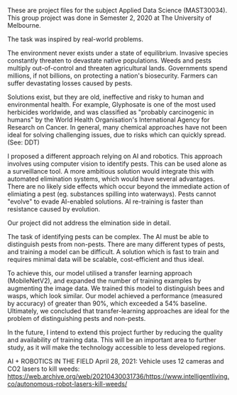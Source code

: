 These are project files for the subject Applied Data Science (MAST30034).
This group  project was done in Semester 2, 2020 at The University of Melbourne.

The task was inspired by real-world problems. 

The environment never exists under a state of equilibrium. 
Invasive species constantly threaten to devastate native populations. 
Weeds and pests multiply out-of-control and threaten agricultural lands.
Governments spend millions, if not billions, on protecting a nation's biosecurity.
Farmers can suffer devastating losses caused by pests.

Solutions exist, but they are old, ineffective and risky to human and environmental health.
For example, Glyphosate is one of the most used herbicides worldwide, and was classified as "probably carcinogenic in humans" by the World Health Organisation's International Agency for Research on Cancer.
In general, many chemical approaches have not been ideal for solving challenging issues, due to risks which can quickly spread. (See: DDT)

I proposed a different approach relying on AI and robotics.
This approach involves using computer vision to identify pests. This can be used alone as a surveillance tool.
A more ambitious solution would integrate this with automated elimination systems, which would have several advantages.
There are no likely side effects which occur beyond the immediate action of elimiating a pest (eg. substances spilling into waterways).
Pests cannot "evolve" to evade AI-enabled solutions. AI re-training is faster than resistance caused by evolution.

Our project did not address the elmination side in detail.

The task of identifying pests can be complex. The AI must be able to distinguish pests from non-pests. There are many different types of pests, and training a model can be difficult.
A solution which is fast to train and requires minimal data will be scalable, cost-efficient and thus ideal.

To achieve this, our model utilised a transfer learning approach (MobileNetV2), and expanded the number of training examples by augmenting the image data.
We trained this model to distinguish bees and wasps, which look similar.
Our model achieved a performance (measured by accuracy) of greater than 90%, which exceeded a 54% baseline.
Ultimately, we concluded that transfer-learning approaches are ideal for the problem of distinguishing pests and non-pests.

In the future, I intend to extend this project further by reducing the quality and availability of training data. This will be an important area to further study, as it will make the technology accessible to less developed regions.

AI + ROBOTICS IN THE FIELD
April 28, 2021: Vehicle uses 12 cameras and CO2 lasers to kill weeds: https://web.archive.org/web/20210430031736/https://www.intelligentliving.co/autonomous-robot-lasers-kill-weeds/
